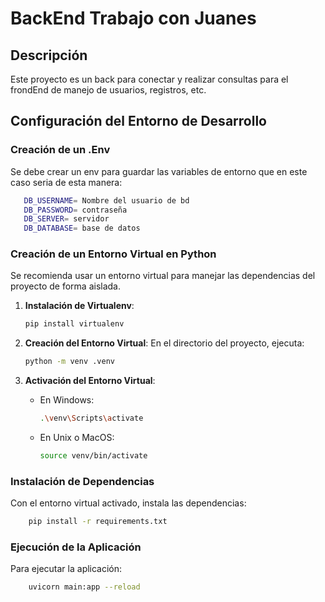 # BackEnd Trabajo con Juanes

## Descripción
Este proyecto es un back para conectar y realizar consultas para el frondEnd de manejo de usuarios, registros, etc.


## Configuración del Entorno de Desarrollo

### Creación de un .Env
Se debe crear un env para guardar las variables de entorno que en este caso seria de esta manera:
 ```bash
    DB_USERNAME= Nombre del usuario de bd
    DB_PASSWORD= contraseña
    DB_SERVER= servidor
    DB_DATABASE= base de datos
```


### Creación de un Entorno Virtual en Python
Se recomienda usar un entorno virtual para manejar las dependencias del proyecto de forma aislada.

1. **Instalación de Virtualenv**:
    ```bash
    pip install virtualenv
    ```

2. **Creación del Entorno Virtual**:
    En el directorio del proyecto, ejecuta:
    ```bash
    python -m venv .venv
    ```

3. **Activación del Entorno Virtual**:
    - En Windows:
      ```bash
      .\venv\Scripts\activate
      ```
    - En Unix o MacOS:
      ```bash
      source venv/bin/activate
      ```

### Instalación de Dependencias
Con el entorno virtual activado, instala las dependencias:
```bash
    pip install -r requirements.txt
```

### Ejecución de la Aplicación
Para ejecutar la aplicación:
```bash
    uvicorn main:app --reload
```

